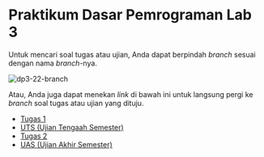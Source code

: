 # Praktikum Dasar Pemrograman Lab 3

Untuk mencari soal tugas atau ujian, Anda dapat berpindah _branch_ sesuai dengan nama _branch_-nya.

![dp3-22-branch](https://user-images.githubusercontent.com/64983961/195731800-947dbf04-f1cb-4bb1-b168-5d381ac7faf9.png)

Atau, Anda juga dapat menekan _link_ di bawah ini untuk langsung pergi ke _branch_ soal tugas atau ujian yang dituju.

* [Tugas 1](../../tree/tugas_1)
* [UTS (Ujian Tengaah Semester)](../../tree/uts)
* [Tugas 2](../../tree/tugas_2)
* [UAS (Ujian Akhir Semester)](../../tree/uas)
